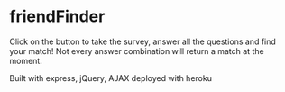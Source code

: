 # friendFinder

Click on the button to take the survey, answer all the questions and find your match! Not every answer combination will return a match at the moment.

Built with express, jQuery, AJAX
deployed with heroku
